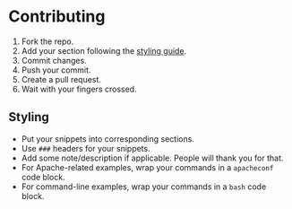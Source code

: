 # Contributing

1. Fork the repo.
2. Add your section following the [styling guide](#styling).
3. Commit changes.
4. Push your commit.
5. Create a pull request.
6. Wait with your fingers crossed.

## Styling

- Put your snippets into corresponding sections.
- Use `###` headers for your snippets.
- Add some note/description if applicable. People will thank you for that.
- For Apache-related examples, wrap your commands in a `apacheconf` code block.
- For command-line examples, wrap your commands in a `bash` code block.